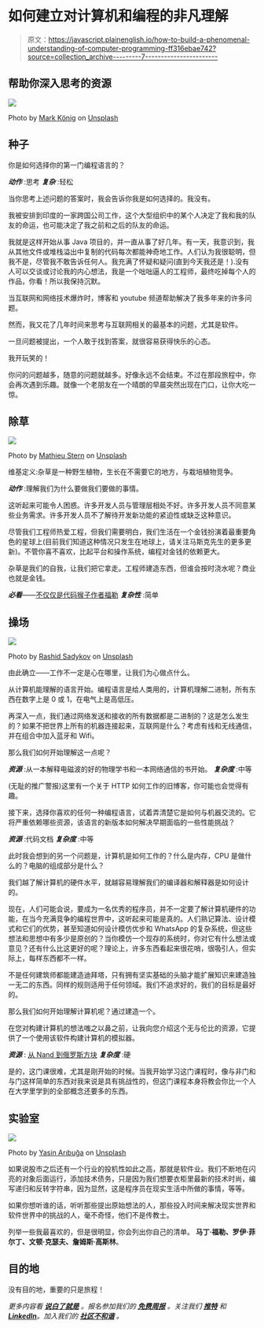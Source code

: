 # 如何建立对计算机和编程的非凡理解

> 原文：<https://javascript.plainenglish.io/how-to-build-a-phenomenal-understanding-of-computer-programming-ff316ebae742?source=collection_archive---------7----------------------->

## 帮助你深入思考的资源

![](img/8d46f8dd0a8a5e33b8dfaa9a0bc09d6c.png)

Photo by [Mark König](https://unsplash.com/@markkoenig?utm_source=unsplash&utm_medium=referral&utm_content=creditCopyText) on [Unsplash](https://unsplash.com/s/photos/knowledge?utm_source=unsplash&utm_medium=referral&utm_content=creditCopyText)

## 种子

你是如何选择你的第一门编程语言的？

***动作*** :思考
***复杂*** :轻松

当你思考上述问题的答案时，我会告诉你我是如何选择的。我没有。

我被安排到印度的一家跨国公司工作，这个大型组织中的某个人决定了我和我的队友的命运，也可能决定了我之前和之后的队友的命运。

我就是这样开始从事 Java 项目的，并一直从事了好几年。有一天，我意识到，我从其他文件或堆栈溢出中复制的代码每次都能神奇地工作。人们认为我很聪明，但我不是，尽管我不敢告诉任何人。我充满了怀疑和疑问(直到今天我还是！).没有人可以交谈或讨论我的内心想法，我是一个咄咄逼人的工程师，最终吃掉每个人的作品，你看！所以我保持沉默。

当互联网和网络技术爆炸时，博客和 youtube 频道帮助解决了我多年来的许多问题。

然而，我又花了几年时间来思考与互联网相关的最基本的问题，尤其是软件。

一旦问题被提出，一个人敢于找到答案，就很容易获得快乐的心态。

我开玩笑的！

你问的问题越多，随意的问题就越多。好像永远不会结束。不过在那段旅程中，你会再次遇到乐趣。就像一个老朋友在一个晴朗的早晨突然出现在门口，让你大吃一惊。

## 除草

![](img/a9a932f5ac92a719e346829c061bc381.png)

Photo by [Mathieu Stern](https://unsplash.com/@mathieustern?utm_source=unsplash&utm_medium=referral&utm_content=creditCopyText) on [Unsplash](https://unsplash.com/s/photos/money?utm_source=unsplash&utm_medium=referral&utm_content=creditCopyText)

维基定义:杂草是一种野生植物，生长在不需要它的地方，与栽培植物竞争。

***动作*** :理解我们为什么要做我们要做的事情。

这听起来可能令人困惑。许多开发人员与管理层相处不好。许多开发人员不同意某些业务需求。许多开发人员不了解待开发新功能的紧迫性或缺乏这种意识。

尽管我们工程师热爱工程，但我们需要明白，我们生活在一个金钱扮演着最重要角色的星球上(目前我们知道这种情况只发生在地球上，请关注马斯克先生的更多更新)。不管你喜不喜欢，比起平台和操作系统，编程对金钱的依赖更大。

杂草是我们的自我，让我们把它拿走。工程师建造东西，但谁会按时浇水呢？商业也就是金钱。

***必看***——[不仅仅是代码猴子作者福勒](https://www.youtube.com/watch?v=4E3xfR6IBII&ab_channel=GOTOConferences)
***复杂性*** :简单

## 操场

![](img/5506a8435ec772595d81501568c4c404.png)

Photo by [Rashid Sadykov](https://unsplash.com/@rasho?utm_source=unsplash&utm_medium=referral&utm_content=creditCopyText) on [Unsplash](https://unsplash.com/s/photos/playground?utm_source=unsplash&utm_medium=referral&utm_content=creditCopyText)

由此确立——工作不一定是心在哪里，让我们为心做点什么。

从计算机能理解的语言开始。编程语言是给人类用的，计算机理解二进制，所有东西在数字上是 0 或 1，在电气上是高低压。

再深入一点，我们通过网络发送和接收的所有数据都是二进制的？这是怎么发生的？如果不把世界上所有的机器连接起来，互联网是什么？考虑有线和无线通信，并在组合中加入蓝牙和 Wifi。

那么我们如何开始理解这一点呢？

***资源*** :从一本解释电磁波的好的物理学书和一本网络通信的书开始。
***复杂度*** :中等

(无耻的推广警报)这里有一个关于 HTTP 如何工作的旧博客，你可能也会觉得有趣。

接下来，选择你喜欢的任何一种编程语言，试着弄清楚它是如何与机器交流的。它将严重依赖哪些资源，该语言的新版本如何解决早期面临的一些性能挑战？

***资源*** :代码文档
***复杂度*** :中等

此时我会想到的另一个问题是，计算机是如何工作的？什么是内存，CPU 是做什么的？电脑的组成部分是什么？

我们越了解计算机的硬件水平，就越容易理解我们的编译器和解释器是如何设计的。

现在，人们可能会说，要成为一名优秀的程序员，并不一定要了解计算机硬件的功能，在当今充满竞争的编程世界中，这听起来可能是真的。人们熟记算法、设计模式和它们的优势，甚至知道如何设计模仿优步和 WhatsApp 的复杂系统，但这些想法和思想中有多少是原创的？当你模仿一个现存的系统时，你对它有什么想法或意见？还有什么比这更好的呢？理论上，许多东西看起来很花哨，很吸引人，但实际上，每样东西都不一样。

不是任何建筑师都能建造迪拜塔，只有拥有坚实基础的头脑才能扩展知识来建造独一无二的东西。同样的规则适用于任何领域。我们不追求好的，我们的目标是最好的。

那么我们如何开始理解计算机呢？通过建造一个。

在您对构建计算机的想法嗤之以鼻之前，让我向您介绍这个无与伦比的资源，它提供了一个使用该软件构建计算机的模拟器。

***资源*** : [从 Nand 到俄罗斯方块](https://www.coursera.org/learn/build-a-computer)
***复杂度*** :硬

是的，这门课很难，尤其是刚开始的时候。当我开始学习这门课程时，像与非门和与门这样简单的东西对我来说是具有挑战性的，但这门课程本身将教会你比一个人在大学里学到的全部概念还要多的东西。

## 实验室

![](img/1a49d211b35f9a4c1e94276867096805.png)

Photo by [Yasin Arıbuğa](https://unsplash.com/@aribuga?utm_source=unsplash&utm_medium=referral&utm_content=creditCopyText) on [Unsplash](https://unsplash.com/s/photos/experiments?utm_source=unsplash&utm_medium=referral&utm_content=creditCopyText)

如果说股市之后还有一个行业的投机性如此之高，那就是软件业。我们不断地在闪亮的对象后面运行，添加技术债务，只是因为我们想要衣柜里最新的技术时尚，编写递归和反转字符串，因为显然，这是程序员在现实生活中所做的事情，等等。

如果你想听谁的话，听听那些提出原始想法的人，那些投入时间来解决现实世界和软件世界中的挑战的人，毫不奇怪，他们不是传教士。

列举一些我最喜欢的，但是很明显，你会列出你自己的清单。
**马丁·福勒、罗伊·菲尔丁、文顿·克瑟夫、詹姆斯·高斯林**。

## 目的地

没有目的地，重要的只是旅程！

*更多内容看* [***说白了就是***](https://plainenglish.io/) *。报名参加我们的* [***免费周报***](http://newsletter.plainenglish.io/) *。关注我们* [***推特***](https://twitter.com/inPlainEngHQ) *和*[***LinkedIn***](https://www.linkedin.com/company/inplainenglish/)*。加入我们的* [***社区不和谐***](https://discord.gg/GtDtUAvyhW) *。*
